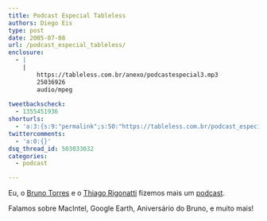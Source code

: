 ```yaml
---
title: Podcast Especial Tableless
authors: Diego Eis
type: post
date: 2005-07-08
url: /podcast_especial_tableless/
enclosure:
  - |
    |
        https://tableless.com.br/anexo/podcastespecial3.mp3
        25036926
        audio/mpeg
        
tweetbackscheck:
  - 1355451936
shorturls:
  - 'a:3:{s:9:"permalink";s:50:"https://tableless.com.br/podcast_especial_tableless";s:7:"tinyurl";s:26:"https://tinyurl.com/4yc8tnw";s:4:"isgd";s:19:"https://is.gd/IXbW9i";}'
twittercomments:
  - 'a:0:{}'
dsq_thread_id: 503033032
categories:
  - podcast

---
```

Eu, o [Bruno Torres][1] e o [Thiago Rigonatti][2] fizemos mais um [podcast][3]. 

Falamos sobre MacIntel, Google Earth, Aniversário do Bruno, e muito mais!

 [1]: https://www.brunotorres.net
 [2]: https://www.mobilelife.com.br/
 [3]: https://tableless.com.br/anexo/podcastespecial3.mp3